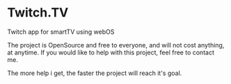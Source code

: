 # Twitch.TV
Twitch app for smartTV using webOS

The project is OpenSource and free to everyone, and will not cost anything, at anytime.
If you would like to help with this project, feel free to contact me.

The more help i get, the faster the project will reach it's goal.
